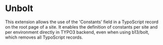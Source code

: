Unbolt
======
This extension allows the use of the 'Constants' field in a TypoScript record on the 
root page of a site. It enables the definition of constants per site and per environment 
directly in TYPO3 backend, even when using b13/bolt, which removes all TypoScript records.
